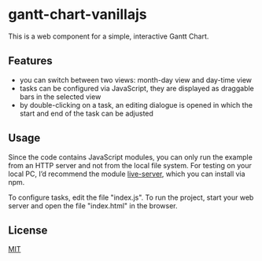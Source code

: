 # gantt-chart-vanillajs

This is a web component for a simple, interactive Gantt Chart.

## Features

- you can switch between two views: month-day view and day-time view
- tasks can be configured via JavaScript, they are displayed as draggable bars in the selected view
- by double-clicking on a task, an editing dialogue is opened in which the start and end of the task can be adjusted

## Usage

Since the code contains JavaScript modules, you can only run the example from an HTTP server and not from the local file system. For testing on your local PC, I’d recommend the module [live-server](https://www.npmjs.com/package/live-server), which you can install via npm.

To configure tasks, edit the file "index.js".
To run the project, start your web server and open the file "index.html" in the browser.

## License

[MIT](https://choosealicense.com/licenses/mit/)
